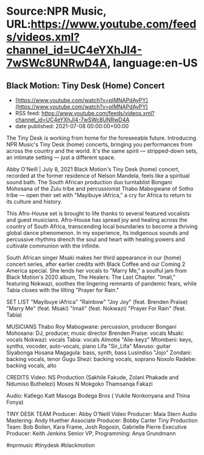# Source:NPR Music, URL:https://www.youtube.com/feeds/videos.xml?channel_id=UC4eYXhJI4-7wSWc8UNRwD4A, language:en-US

## Black Motion: Tiny Desk (Home) Concert
 - [https://www.youtube.com/watch?v=plMNAPdAyPY](https://www.youtube.com/watch?v=plMNAPdAyPY)
 - RSS feed: https://www.youtube.com/feeds/videos.xml?channel_id=UC4eYXhJI4-7wSWc8UNRwD4A
 - date published: 2021-07-08 00:00:00+00:00

The Tiny Desk is working from home for the foreseeable future. Introducing NPR Music's Tiny Desk (home) concerts, bringing you performances from across the country and the world. It's the same spirit — stripped-down sets, an intimate setting — just a different space.

Abby O'Neill | July 8, 2021
Black Motion's Tiny Desk (home) concert, recorded at the former residence of Nelson Mandela, feels like a spiritual sound bath. The South African production duo turntablist Bongani Mohosana of the Zulu tribe and percussionist Thabo Mabogwane of Sotho tribe — open their set with "Mayibuye iAfrica," a cry for Africa to return to its culture and history.

This Afro-House set is brought to life thanks to several featured vocalists and guest musicians. Afro-House has spread joy and healing across the country of South Africa, transcending local boundaries to become a thriving global dance phenomenon. In my experience, Its indigenous sounds and percussive rhythms drench the soul and heart with healing powers and cultivate communion with the infinite.

South African singer Msaki makes her third appearance in our (home) concert series, after earlier credits with Black Coffee and our Coming 2 America special. She lends her vocals to "Marry Me," a soulful jam from Black Motion's 2020 album, The Healers: The Last Chapter. "Imali," featuring Nokwazi, soothes the lingering remnants of pandemic fears, while Tabia closes with the lilting "Prayer for Rain."

SET LIST
"Mayibuye iAfrica"
"Rainbow"
"Joy Joy" (feat. Brenden Praise)
"Marry Me" (feat. Msaki)
"Imali" (feat. Nokwazi)
"Prayer For Rain" (feat. Tabia)

MUSICIANS
Thabo Roy Mabogwane: percussion, producer
Bongani Mohosana: DJ, producer, music director
Brenden Praise: vocals
Msaki: vocals
Nokwazi: vocals
Tabia: vocals
Almotie "Alie-keyz" Mtombeni: keys, synths, vocoder, auto-vocals, piano
Lifa "Sir_Lifa" Mavuso: guitar
Siyabonga Hosana Magagula: bass, synth, bass
Lusindiso "Jojo" Zondani: backing vocals, tenor
Gugu Shezi: backing vocals, soprano
Noxolo Radebe: backing vocals, alto

CREDITS
Video: 
NS Production (Sakhile Fakude, Zolani Phakade and Ndumiso Buthelezi)
Moses N Mokgoko 
Thamsanqa Fakazi 

Audio: 
Katlego Katt Masoga
Bodega Bros ( Vukile Nonkonyana and Thina Fonya)


TINY DESK TEAM
Producer: Abby O'Neill
Video Producer: Maia Stern
Audio Mastering: Andy Huether
Associate Producer: Bobby Carter
Tiny Production Team: Bob Boilen, Kara Frame, Josh Rogosin, Gabrielle Pierre
Executive Producer: Keith Jenkins
Senior VP, Programming: Anya Grundmann

#nprmusic #tinydesk #blackmotion

